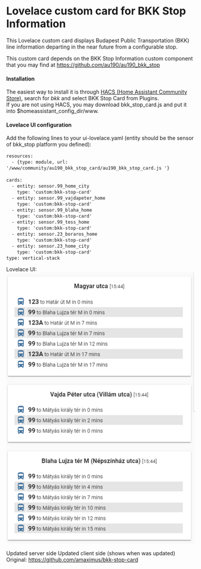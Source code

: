 # Lovelace custom card for BKK Stop Information

This Lovelace custom card displays Budapest Public Transportation (BKK)
line information departing in the near future from a configurable stop.<p>
This custom card depends on the BKK Stop Information custom component that you may find at
https://github.com/au190/au190_bkk_stop


#### Installation
The easiest way to install it is through [HACS (Home Assistant Community Store)](https://custom-components.github.io/hacs/),
search for <i>bkk</i> and select BKK Stop Card from Plugins.<br />
If you are not using HACS, you may download bkk_stop_card.js and put it into $homeassistant_config_dir/www.<br />

#### Lovelace UI configuration
Add the following lines to your ui-lovelace.yaml (entity should be the sensor of bkk_stop platform you defined):
```
resources:
  - {type: module, url: '/www/community/au190_bkk_stop_card/au190_bkk_stop_card.js '}

cards:
  - entity: sensor.99_home_city
    type: 'custom:bkk-stop-card'
  - entity: sensor.99_vajdapeter_home
    type: 'custom:bkk-stop-card'
  - entity: sensor.99_blaha_home
    type: 'custom:bkk-stop-card'
  - entity: sensor.99_tess_home
    type: 'custom:bkk-stop-card'
  - entity: sensor.23_boraros_home
    type: 'custom:bkk-stop-card'
  - entity: sensor.23_home_city
    type: 'custom:bkk-stop-card'
type: vertical-stack
```

Lovelace UI:<br />
<img src='https://raw.githubusercontent.com/au190/au190_bkk_stop_card/master/bkk_lovelace.png'/>


Updated server side
Updated client side (shows when was updated)
Original: https://github.com/amaximus/bkk-stop-card